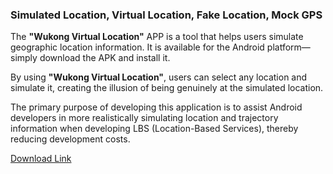 <h3>Simulated Location, Virtual Location, Fake Location, Mock GPS</h3>

The <strong>"Wukong Virtual Location"</strong> APP is a tool that helps users simulate geographic location information. It is available for the Android platform—simply download the APK and install it.

By using <strong>"Wukong Virtual Location"</strong>, users can select any location and simulate it, creating the illusion of being genuinely at the simulated location.

The primary purpose of developing this application is to assist Android developers in more realistically simulating location and trajectory information when developing LBS (Location-Based Services), thereby reducing development costs.

<a href="https://www.123pan.com/s/k6bMjv-adiI.html" target="_blank">Download Link</a>
